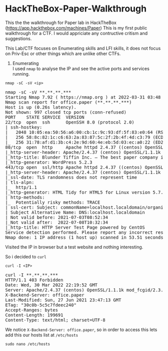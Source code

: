 # HackTheBox-Paper-Walkthrough
This the the walkthrough for Paper lab in HackTheBox (https://app.hackthebox.com/machines/Paper)
This is my first public walkthrough for a CTF. I would appriciate any contructive critism and suggestions.


This Lab/CTF focuses on Enumerating skills and LFI skills, it does not focus on Priv-Esc or other things which are unlike other CTFs.



1) Enumerating </br>
    I used `nmap` to analyse the IP and see the active ports and services running.</br>
      
```
nmap -sC -sV <ip>
```
<pre>
nmap -sC -sV **.**.**.***
Starting Nmap 7.92 ( https://nmap.org ) at 2022-03-31 03:48 IST
Nmap scan report for office.paper (**.**.**.***)
Host is up (0.26s latency).
Not shown: 997 closed tcp ports (conn-refused)
PORT    STATE SERVICE  VERSION
22/tcp  open  ssh      OpenSSH 8.0 (protocol 2.0)
| ssh-hostkey: 
|   2048 10:05:ea:50:56:a6:00:cb:1c:9c:93:df:5f:83:e0:64 (RSA)
|   256 58:8c:82:1c:c6:63:2a:83:87:5c:2f:2b:4f:4d:c3:79 (ECDSA)
|_  256 31:78:af:d1:3b:c4:2e:9d:60:4e:eb:5d:03:ec:a0:22 (ED25519)
80/tcp  open  http     Apache httpd 2.4.37 ((centos) OpenSSL/1.1.1k mod_fcgid/2.3.9)
|_http-server-header: Apache/2.4.37 (centos) OpenSSL/1.1.1k mod_fcgid/2.3.9
|_http-title: Blunder Tiffin Inc. &#8211; The best paper company in the elec...
|_http-generator: WordPress 5.2.3
443/tcp open  ssl/http Apache httpd 2.4.37 ((centos) OpenSSL/1.1.1k mod_fcgid/2.3.9)
|_http-server-header: Apache/2.4.37 (centos) OpenSSL/1.1.1k mod_fcgid/2.3.9
|_ssl-date: TLS randomness does not represent time
| tls-alpn: 
|_  http/1.1
|_http-generator: HTML Tidy for HTML5 for Linux version 5.7.28
| http-methods: 
|_  Potentially risky methods: TRACE
| ssl-cert: Subject: commonName=localhost.localdomain/organizationName=Unspecified/countryName=US
| Subject Alternative Name: DNS:localhost.localdomain
| Not valid before: 2021-07-03T08:52:34
|_Not valid after:  2022-07-08T10:32:34
|_http-title: HTTP Server Test Page powered by CentOS
Service detection performed. Please report any incorrect results at https://nmap.org/submit/ .
Nmap done: 1 IP address (1 host up) scanned in 53.51 seconds  
</pre>

Visited the IP in browser but a test website and nothing interesting.

So i decided to `curl` 
```
curl -I <IP>
```
<pre>curl -I **.**.**.***
HTTP/1.1 403 Forbidden
Date: Wed, 30 Mar 2022 22:19:52 GMT
Server: Apache/2.4.37 (centos) OpenSSL/1.1.1k mod_fcgid/2.3.9
X-Backend-Server: office.paper
Last-Modified: Sun, 27 Jun 2021 23:47:13 GMT
ETag: "30c0b-5c5c7fdeec240"
Accept-Ranges: bytes
Content-Length: 199691
Content-Type: text/html; charset=UTF-8
</pre>
    
We notice `X-Backend-Server: office.paper`, so in order to access this lets add this our hosts list at `/etc/hosts`
```
sudo nano /etc/hosts
```

